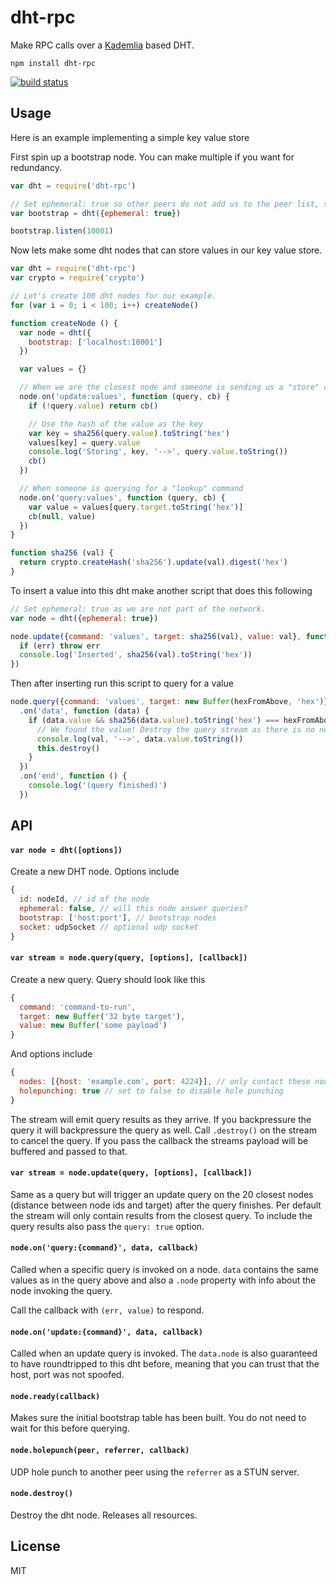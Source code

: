 # dht-rpc

Make RPC calls over a [Kademlia](https://pdos.csail.mit.edu/~petar/papers/maymounkov-kademlia-lncs.pdf) based DHT.

```
npm install dht-rpc
```
[![build status](http://img.shields.io/travis/mafintosh/dht-rpc.svg?style=flat)](http://travis-ci.org/mafintosh/dht-rpc)

## Usage

Here is an example implementing a simple key value store

First spin up a bootstrap node. You can make multiple if you want for redundancy.

``` js
var dht = require('dht-rpc')

// Set ephemeral: true so other peers do not add us to the peer list, simply bootstrap
var bootstrap = dht({ephemeral: true})

bootstrap.listen(10001)
```

Now lets make some dht nodes that can store values in our key value store.

``` js
var dht = require('dht-rpc')
var crypto = require('crypto')

// Let's create 100 dht nodes for our example.
for (var i = 0; i < 100; i++) createNode()

function createNode () {
  var node = dht({
    bootstrap: ['localhost:10001']
  })

  var values = {}

  // When we are the closest node and someone is sending us a "store" command
  node.on('update:values', function (query, cb) {
    if (!query.value) return cb()

    // Use the hash of the value as the key
    var key = sha256(query.value).toString('hex')
    values[key] = query.value
    console.log('Storing', key, '-->', query.value.toString())
    cb()
  })

  // When someone is querying for a "lookup" command
  node.on('query:values', function (query, cb) {
    var value = values[query.target.toString('hex')]
    cb(null, value)
  })
}

function sha256 (val) {
  return crypto.createHash('sha256').update(val).digest('hex')
}
```

To insert a value into this dht make another script that does this following

``` js
// Set ephemeral: true as we are not part of the network.
var node = dht({ephemeral: true})

node.update({command: 'values', target: sha256(val), value: val}, function (err, res) {
  if (err) throw err
  console.log('Inserted', sha256(val).toString('hex'))
})
```

Then after inserting run this script to query for a value

``` js
node.query({command: 'values', target: new Buffer(hexFromAbove, 'hex')})
  .on('data', function (data) {
    if (data.value && sha256(data.value).toString('hex') === hexFromAbove) {
      // We found the value! Destroy the query stream as there is no need to continue.
      console.log(val, '-->', data.value.toString())
      this.destroy()
    }
  })
  .on('end', function () {
    console.log('(query finished)')
  })
```

## API

#### `var node = dht([options])`

Create a new DHT node. Options include

``` js
{
  id: nodeId, // id of the node
  ephemeral: false, // will this node answer queries?
  bootstrap: ['host:port'], // bootstrap nodes
  socket: udpSocket // optional udp socket
}
```

#### `var stream = node.query(query, [options], [callback])`

Create a new query. Query should look like this

``` js
{
  command: 'command-to-run',
  target: new Buffer('32 byte target'),
  value: new Buffer('some payload')
}
```

And options include

``` js
{
  nodes: [{host: 'example.com', port: 4224}], // only contact these nodes
  holepunching: true // set to false to disable hole punching
}
```

The stream will emit query results as they arrive. If you backpressure the query it will backpressure the query as well.
Call `.destroy()` on the stream to cancel the query. If you pass the callback the streams payload will be buffered and passed to that.

#### `var stream = node.update(query, [options], [callback])`

Same as a query but will trigger an update query on the 20 closest nodes (distance between node ids and target) after the query finishes.
Per default the stream will only contain results from the closest query. To include the query results also pass the `query: true` option.

#### `node.on('query:{command}', data, callback)`

Called when a specific query is invoked on a node. `data` contains the same values as in the query above and also a `.node` property with info about the node invoking the query.

Call the callback with `(err, value)` to respond.

#### `node.on('update:{command}', data, callback)`

Called when an update query is invoked. The `data.node` is also guaranteed to have roundtripped to this dht before, meaning that you can trust that the host, port was not spoofed.

#### `node.ready(callback)`

Makes sure the initial bootstrap table has been built. You do not need to wait for this before querying.

#### `node.holepunch(peer, referrer, callback)`

UDP hole punch to another peer using the `referrer` as a STUN server.

#### `node.destroy()`

Destroy the dht node. Releases all resources.

## License

MIT
